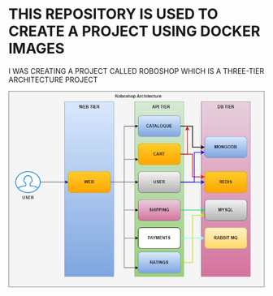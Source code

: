 # THIS REPOSITORY IS USED TO CREATE A PROJECT USING DOCKER IMAGES

I WAS CREATING A PROJECT CALLED ROBOSHOP WHICH IS A THREE-TIER ARCHITECTURE PROJECT

![roboshop](roboshop.jpg)